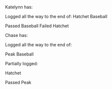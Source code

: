 Katelynn has:



Logged all the way to the end of:
  Hatchet
  Baseball

Passed Baseball
Failed Hatchet

Chase has:

Logged all the way to the end of:

Peak
Baseball

Partially logged:

Hatchet

Passed Peak